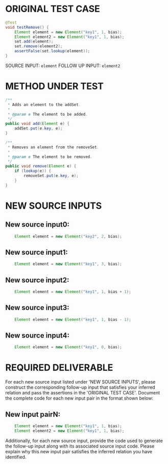 # ORIGINAL TEST CASE
```java
@Test
void testRemove() {
    Element element = new Element("key1", 1, bias);
    Element element2 = new Element("key1", 1, bias);
    set.add(element);
    set.remove(element2);
    assertFalse(set.lookup(element));
}

```
SOURCE INPUT: `element`
FOLLOW UP INPUT: `element2`


# METHOD UNDER TEST
```java
/**
 * Adds an element to the addSet.
 *
 * @param e The element to be added.
 */
public void add(Element e) {
    addSet.put(e.key, e);
}

/**
 * Removes an element from the removeSet.
 *
 * @param e The element to be removed.
 */
public void remove(Element e) {
    if (lookup(e)) {
        removeSet.put(e.key, e);
    }
}

```


# NEW SOURCE INPUTS
## New source input0:
```java
    Element element = new Element("key2", 2, bias);
```

## New source input1:
```java
    Element element = new Element("key1", 3, bias);
```

## New source input2:
```java
    Element element = new Element("key1", 1, bias + 1);
```

## New source input3:
```java
    Element element = new Element("key1", 1, bias - 1);
```

## New source input4:
```java
    Element element = new Element("key1", 0, bias);
```



# REQUIRED DELIVERABLE
For each new source input listed under 'NEW SOURCE INPUTS', please construct the corresponding follow-up input that satisfies your inferred relation and pass the assertions in the 'ORIGINAL TEST CASE'. Document the complete code for each new input pair in the format shown below:
## New input pairN:
```java
    Element element = new Element("key1", 1, bias);
    Element element2 = new Element("key1", 1, bias);
```

Additionally, for each new source input, provide the code used to generate the follow-up input along with its associated source input code. Please explain why this new input pair satisfies the inferred relation you have identified.